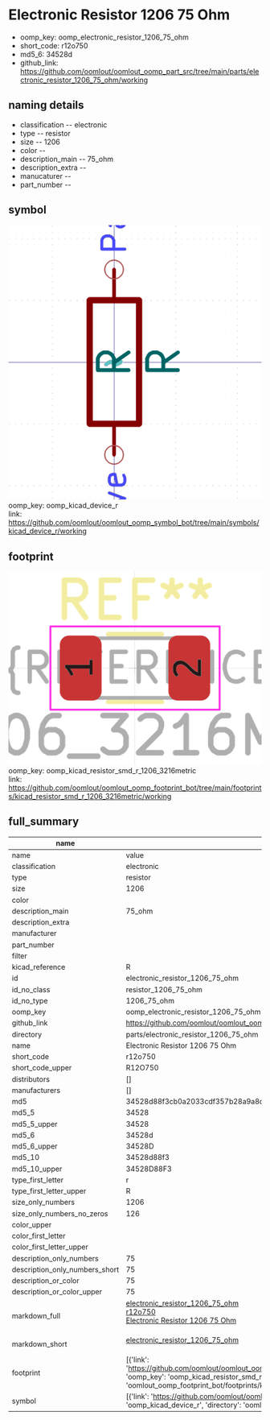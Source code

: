 # Electronic Resistor 1206 75 Ohm

  
* oomp_key: oomp_electronic_resistor_1206_75_ohm 
* short_code: r12o750
* md5_6: 34528d  
* github_link: https://github.com/oomlout/oomlout_oomp_part_src/tree/main/parts/electronic_resistor_1206_75_ohm/working  
## naming details
* classification -- electronic
* type -- resistor
* size -- 1206
* color -- 
* description_main -- 75_ohm
* description_extra -- 
* manucaturer -- 
* part_number -- 



## symbol

![](symbol/0/working/working_600.png)  
oomp_key: oomp_kicad_device_r  
link: https://github.com/oomlout/oomlout_oomp_symbol_bot/tree/main/symbols/kicad_device_r/working  

## footprint

![](footprint/0/working/working_600.png)  
oomp_key: oomp_kicad_resistor_smd_r_1206_3216metric  
link: https://github.com/oomlout/oomlout_oomp_footprint_bot/tree/main/footprints/kicad_resistor_smd_r_1206_3216metric/working  

## full_summary
| name | value | 
| --- | --- | 
| name | value | 
| classification | electronic | 
| type | resistor | 
| size | 1206 | 
| color |  | 
| description_main | 75_ohm | 
| description_extra |  | 
| manufacturer |  | 
| part_number |  | 
| filter |  | 
| kicad_reference | R | 
| id | electronic_resistor_1206_75_ohm | 
| id_no_class | resistor_1206_75_ohm | 
| id_no_type | 1206_75_ohm | 
| oomp_key | oomp_electronic_resistor_1206_75_ohm | 
| github_link | https://github.com/oomlout/oomlout_oomp_part_src/tree/main/parts/electronic_resistor_1206_75_ohm/working | 
| directory | parts/electronic_resistor_1206_75_ohm | 
| name | Electronic Resistor 1206 75 Ohm | 
| short_code | r12o750 | 
| short_code_upper | R12O750 | 
| distributors | [] | 
| manufacturers | [] | 
| md5 | 34528d88f3cb0a2033cdf357b28a9a8d | 
| md5_5 | 34528 | 
| md5_5_upper | 34528 | 
| md5_6 | 34528d | 
| md5_6_upper | 34528D | 
| md5_10 | 34528d88f3 | 
| md5_10_upper | 34528D88F3 | 
| type_first_letter | r | 
| type_first_letter_upper | R | 
| size_only_numbers | 1206 | 
| size_only_numbers_no_zeros | 126 | 
| color_upper |  | 
| color_first_letter |  | 
| color_first_letter_upper |  | 
| description_only_numbers | 75 | 
| description_only_numbers_short | 75 | 
| description_or_color | 75 | 
| description_or_color_upper | 75 | 
| markdown_full | [electronic_resistor_1206_75_ohm](https://github.com/oomlout/oomlout_oomp_part_src/tree/main/parts/electronic_resistor_1206_75_ohm/working)<br>[r12o750](https://github.com/oomlout/oomlout_oomp_part_src/tree/main/parts/electronic_resistor_1206_75_ohm/working)<br>[Electronic Resistor 1206 75 Ohm](https://github.com/oomlout/oomlout_oomp_part_src/tree/main/parts/electronic_resistor_1206_75_ohm/working)<br><br> | 
| markdown_short | [electronic_resistor_1206_75_ohm](https://github.com/oomlout/oomlout_oomp_part_src/tree/main/parts/electronic_resistor_1206_75_ohm/working)<br><br> | 
| footprint | [{'link': 'https://github.com/oomlout/oomlout_oomp_footprint_bot/tree/main/foootprntss/kicad_resistor_smd_r_1206_3216metric', 'oomp_key': 'oomp_kicad_resistor_smd_r_1206_3216metric', 'directory': 'oomlout_oomp_footprint_bot/footprints/kicad_resistor_smd_r_1206_3216metric//working/working.kicad_mod'}] | 
| symbol | [{'link': 'https://github.com/oomlout/oomlout_oomp_symbol_bot/tree/main/symbols/kicad_device_r', 'oomp_key': 'oomp_kicad_device_r', 'directory': 'oomlout_oomp_symbol_bot/symbols/kicad_device_r//working/working.kicad_sym'}] | 
